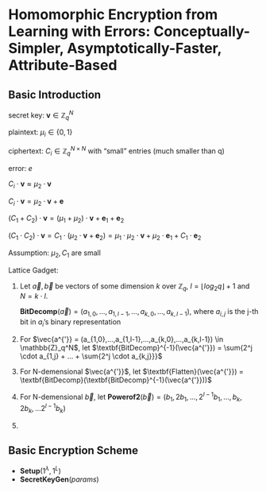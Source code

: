 # Homomorphic Encryption from Learning with Errors: Conceptually-Simpler, Asymptotically-Faster, Attribute-Based

## Basic Introduction

secret key: $\textbf{v} \in \mathbb{Z}_q^N$

plaintext: $\mu_i \in \{0,1\}$

ciphertext: $C_i \in \mathbb{Z}_q^{N \times N}$ with “small” entries (much smaller than q)

error: $e$

$C_i \cdot \textbf{v} \approx \mu_2 \cdot \textbf{v}$

$C_i \cdot \textbf{v} = \mu_2 \cdot \textbf{v} + \textbf{e}$

$(C_1 + C_2) \cdot \textbf{v} = (\mu_1 + \mu_2) \cdot \textbf{v} + \textbf{e}_1 + \textbf{e}_2$

$(C_1 \cdot C_2) \cdot \textbf{v} = C_1 \cdot (\mu_2 \cdot \textbf{v} + \textbf{e}_2) = \mu_1 \cdot \mu_2 \cdot \textbf{v} + \mu_2 \cdot \textbf{e}_1 + C_1 \cdot \textbf{e}_2$

Assumption: $\mu_2, C_1$ are small

Lattice Gadget:

1. Let $\vec{a}, \vec{b}$ be vectors of some dimension $k$ over $\mathbb{Z}_q$, $l=\lfloor log_2q \rfloor + 1$ and $N = k \cdot l$.

   $\textbf{BitDecomp}(\vec{a}) = (a_{1,0},...,a_{1,l-1},...,a_{k,0},...,a_{k,l-1})$, where $a_{i,j}$ is the j-th bit in $a_i$’s binary representation

2. For $\vec{a^{'}} = (a_{1,0},...,a_{1,l-1},...,a_{k,0},...,a_{k,l-1}) \in \mathbb{Z}_q^N$, let $\textbf{BitDecomp}^{-1}(\vec{a^{'}}) = \sum{2^j \cdot a_{1,j} + ... + \sum{2^j \cdot a_{k,j}}}$

3. For N-demensional $\vec{a^{'}}$, let $\textbf{Flatten}(\vec{a^{'}}) = \textbf{BitDecomp}(\textbf{BitDecomp}^{-1}(\vec{a^{'}}))$

4. For N-demensional $\vec{b}$, let $\textbf{Powerof2}(\vec{b}) = (b_1, 2b_1,..., 2^{l-1}b_1,...,b_k,2b_k,...2^{l-1}b_k)$

5. 



## Basic Encryption Scheme

* $\textbf{Setup}(1^\lambda,1^L)$
* $\textbf{SecretKeyGen}(params)$

